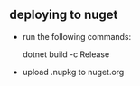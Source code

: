 ## deploying to nuget

*  run the following commands:

    dotnet build -c Release

* upload .nupkg to nuget.org
